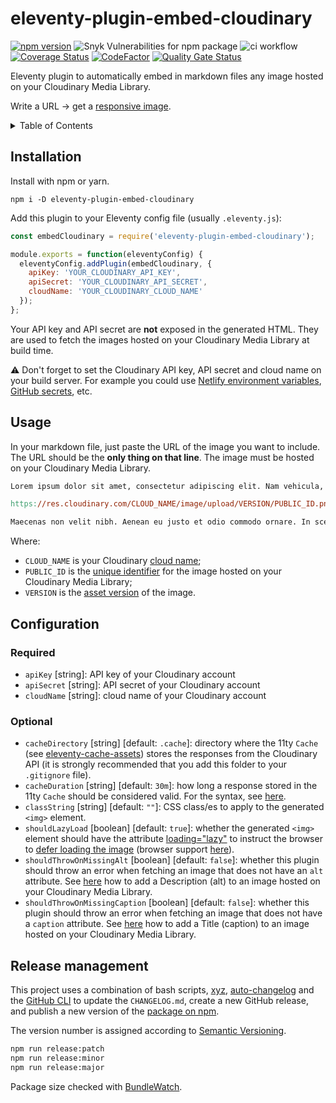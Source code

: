 # eleventy-plugin-embed-cloudinary

[![npm version](https://badge.fury.io/js/eleventy-plugin-embed-cloudinary.svg)](https://badge.fury.io/js/eleventy-plugin-embed-cloudinary) ![Snyk Vulnerabilities for npm package](https://img.shields.io/snyk/vulnerabilities/npm/eleventy-plugin-embed-cloudinary) ![ci workflow](https://github.com/jackdbd/eleventy-plugin-embed-cloudinary/actions/workflows/ci.yml/badge.svg) [![Coverage Status](https://coveralls.io/repos/github/jackdbd/eleventy-plugin-embed-cloudinary/badge.svg?branch=main)](https://coveralls.io/github/jackdbd/eleventy-plugin-embed-cloudinary?branch=main) [![CodeFactor](https://www.codefactor.io/repository/github/jackdbd/eleventy-plugin-embed-cloudinary/badge)](https://www.codefactor.io/repository/github/jackdbd/eleventy-plugin-embed-cloudinary) [![Quality Gate Status](https://sonarcloud.io/api/project_badges/measure?project=jackdbd_eleventy-plugin-embed-cloudinary&metric=alert_status)](https://sonarcloud.io/dashboard?id=jackdbd_eleventy-plugin-embed-cloudinary)

Eleventy plugin to automatically embed in markdown files any image hosted on your Cloudinary Media Library.

Write a URL → get a [responsive image](https://developer.mozilla.org/en-US/docs/Learn/HTML/Multimedia_and_embedding/Responsive_images).

<!-- START doctoc generated TOC please keep comment here to allow auto update -->
<!-- DON'T EDIT THIS SECTION, INSTEAD RE-RUN doctoc TO UPDATE -->
<details>
<summary>Table of Contents</summary>

- [Installation](#installation)
- [Usage](#usage)
- [Configuration](#configuration)
  - [Required](#required)
  - [Optional](#optional)
- [Release management](#release-management)

</details>
<!-- END doctoc generated TOC please keep comment here to allow auto update -->

## Installation

Install with npm or yarn.

```shell
npm i -D eleventy-plugin-embed-cloudinary
```

Add this plugin to your Eleventy config file (usually `.eleventy.js`):

```js
const embedCloudinary = require('eleventy-plugin-embed-cloudinary');

module.exports = function(eleventyConfig) {
  eleventyConfig.addPlugin(embedCloudinary, {
    apiKey: 'YOUR_CLOUDINARY_API_KEY',
    apiSecret: 'YOUR_CLOUDINARY_API_SECRET',
    cloudName: 'YOUR_CLOUDINARY_CLOUD_NAME'
  });
};
```

Your API key and API secret are **not** exposed in the generated HTML. They are used to fetch the images hosted on your Cloudinary Media Library at build time.

⚠️ Don't forget to set the Cloudinary API key, API secret and cloud name on your build server. For example you could use [Netlify environment variables](https://docs.netlify.com/configure-builds/environment-variables/), [GitHub secrets](https://docs.github.com/en/actions/reference/encrypted-secrets), etc.

## Usage

In your markdown file, just paste the URL of the image you want to include. The URL should be the **only thing on that line**. The image must be hosted on your Cloudinary Media Library.

```mk
Lorem ipsum dolor sit amet, consectetur adipiscing elit. Nam vehicula, elit vel condimentum porta, purus.

https://res.cloudinary.com/CLOUD_NAME/image/upload/VERSION/PUBLIC_ID.png

Maecenas non velit nibh. Aenean eu justo et odio commodo ornare. In scelerisque sapien at.
```

Where:

- `CLOUD_NAME` is your Cloudinary [cloud name](https://cloudinary.com/documentation/how_to_integrate_cloudinary#create_and_tour_your_account);
- `PUBLIC_ID` is the [unique identifier](https://cloudinary.com/documentation/upload_images#public_id) for the image hosted on your Cloudinary Media Library;
- `VERSION` is the [asset version](https://cloudinary.com/documentation/upload_images#asset_versions) of the image.

## Configuration

### Required

- `apiKey` [string]: API key of your Cloudinary account
- `apiSecret` [string]: API secret of your Cloudinary account
- `cloudName` [string]: cloud name of your Cloudinary account

### Optional

- `cacheDirectory` [string] [default: `.cache`]: directory where the 11ty `Cache` (see [eleventy-cache-assets](https://github.com/11ty/eleventy-cache-assets)) stores the responses from the Cloudinary API (it is strongly recommended that you add this folder to your `.gitignore` file).
- `cacheDuration` [string] [default: `30m`]: how long a response stored in the 11ty `Cache` should be considered valid. For the syntax, see [here](https://www.11ty.dev/docs/plugins/cache/#change-the-cache-duration).
- `classString` [string] [default: `""`]: CSS class/es to apply to the generated `<img>` element.
- `shouldLazyLoad` [boolean] [default: `true`]: whether the generated `<img>` element should have the attribute [loading="lazy"](https://developer.mozilla.org/en-US/docs/Web/HTML/Element/img#attr-loading) to instruct the browser to [defer loading the image](https://web.dev/browser-level-image-lazy-loading/) (browser support [here](https://caniuse.com/loading-lazy-attr)).
- `shouldThrowOnMissingAlt` [boolean] [default: `false`]: whether this plugin should throw an error when fetching an image that does not have an `alt` attribute. See [here](https://support.cloudinary.com/hc/en-us/articles/202521142-Can-I-add-metadata-to-images-) how to add a Description (alt) to an image hosted on your Cloudinary Media Library.
- `shouldThrowOnMissingCaption` [boolean] [default: `false`]: whether this plugin should throw an error when fetching an image that does not have a `caption` attribute. See [here](https://support.cloudinary.com/hc/en-us/articles/202521142-Can-I-add-metadata-to-images-) how to add a Title (caption) to an image hosted on your Cloudinary Media Library.

## Release management

This project uses a combination of bash scripts, [xyz](https://github.com/davidchambers/xyz), [auto-changelog](https://github.com/cookpete/auto-changelog) and the [GitHub CLI](https://github.com/cli/cli) to update the `CHANGELOG.md`, create a new GitHub release, and publish a new version of the [package on npm](https://www.npmjs.com/package/eleventy-plugin-embed-cloudinary).

The version number is assigned according to [Semantic Versioning](http://semver.org/).

```sh
npm run release:patch
npm run release:minor
npm run release:major
```

Package size checked with [BundleWatch](https://bundlewatch.io/#/).
